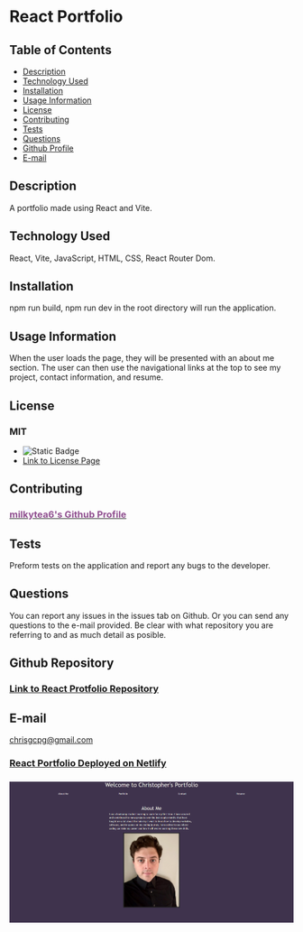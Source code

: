 # React Portfolio
  
## Table of Contents
  * [Description](#description)
  * [Technology Used](#technology-used)
  * [Installation](#installation)
  * [Usage Information](#usage-information)
  * [License](#license)
  * [Contributing](#contributing)
  * [Tests](#tests)
  * [Questions](#questions)
  * [Github Profile](#github)
  * [E-mail](#email)
  
## Description <a id="description"></a>
A portfolio made using React and Vite. 
  
## Technology Used <a id="technology-used"></a>
React, Vite, JavaScript, HTML, CSS, React Router Dom.
  
## Installation <a id="installation"></a>
npm run build, npm run dev in the root directory will run the application.
  
## Usage Information <a id="usage-information"></a>
When the user loads the page, they will be presented with an about me section. The user can then use the navigational links at the top to see my project, contact information, and resume.
  
## License <a id="license"></a>
### MIT
* ![Static Badge](https://img.shields.io/badge/MIT-Badge-red?style=flat)
* [Link to License Page](https://opensource.org/license/mit)
  
## Contributing <a id="contributing"></a>
### [<font color="#905090">milkytea6's Github Profile</font>](https://github.com/milkytea6)

  
## Tests <a id="tests"></a>
Preform tests on the application and report any bugs to the developer.
  
  
## Questions <a id="questions"></a>
You can report any issues in the issues tab on Github. Or you can send any questions to the e-mail provided. 
Be clear with what repository you are referring to and as much detail as posible.
## Github Repository <a id="github"></a>
### [Link to React Protfolio Repository](https://github.com/Milkytea6/react-portfolio)
## E-mail <a id="email"></a>
chrisgcpg@gmail.com
### [React Portfolio Deployed on Netlify](https://66c61746e0f7332249814ee6--christopher-giordano.netlify.app/) 
### ![Screenshot of deployed website](public/assets/img/screenshots/react-portfolio.png)